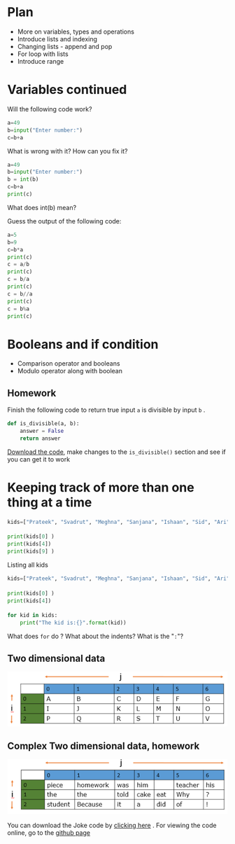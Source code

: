 # Plan 

* More on variables, types and operations 
* Introduce lists and indexing 
* Changing lists - append and pop 
* For loop with lists 
* Introduce range 

# Variables continued 

Will the following code work? 

```python
a=49 
b=input("Enter number:")
c=b+a
```

What is wrong with it? How can you fix it? 

```python
a=49 
b=input("Enter number:")
b = int(b) 
c=b+a
print(c)
```

What does int(b) mean? 

Guess the output of the following code:
```python
a=5
b=9
c=b*a
print(c) 
c = a/b 
print(c) 
c = b/a
print(c) 
c = b//a 
print(c) 
c = b%a 
print(c)  
```

# Booleans and if condition 

* Comparison operator and booleans  
* Modulo operator along with boolean 
## Homework 
Finish the following code to return true input `a` is divisible by input `b` . 

```python 
def is_divisible(a, b):
    answer = False 
    return answer 
```
[Download the code](https://raw.githubusercontent.com/abhijat01/py4kids.l1.2019/master/module-01/code-02/div.py), 
make changes to the `is_divisible()` section and see if you can get it to work

# Keeping track of more than one thing at a time 

```python
kids=["Prateek", "Svadrut", "Meghna", "Sanjana", "Ishaan", "Sid", "Ari" , "Shloak"] 

print(kids[0] )
print(kids[4])
print(kids[9] )
```
Listing all kids 
```python
kids=["Prateek", "Svadrut", "Meghna", "Sanjana", "Ishaan", "Sid", "Ari" , "Shloak"] 

print(kids[0] )
print(kids[4])

for kid in kids: 
    print("The kid is:{}".format(kid))
```
What does ``for`` do ? What about the indents? What is the "`:`"?

## Two dimensional data 

![](./code-02/simple_matrix.png)<!-- .element height="50%" width="50%" -->


## Complex Two dimensional data, homework 
![](./code-02/joke_matrix.png)<!-- .element height="50%" width="50%" -->

You can download the Joke code by [clicking here](https://raw.githubusercontent.com/abhijat01/py4kids.l1.2019/master/module-01/code-02/joke_matrix.py) . For viewing the code online, go to the [github page](./code-02/joke_matrix.py) 


